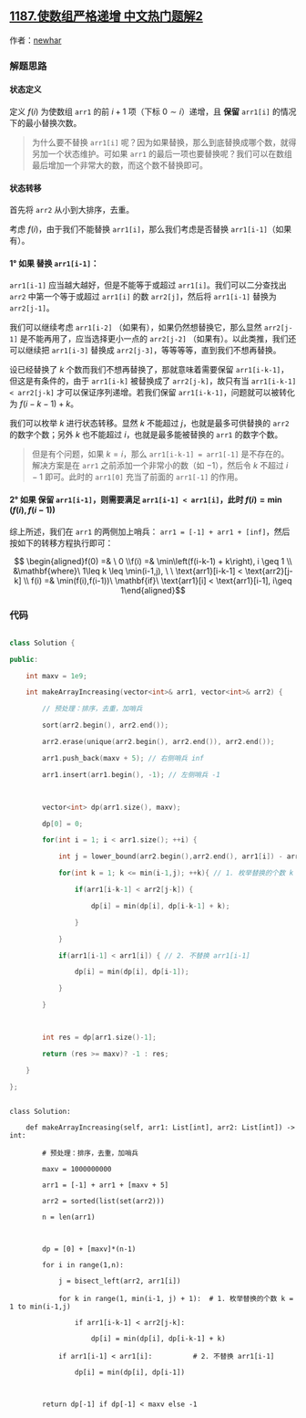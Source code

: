 ## [1187.使数组严格递增 中文热门题解2](https://leetcode.cn/problems/make-array-strictly-increasing/solutions/100000/yi-wei-dp-si-lu-xiang-jie-cpy3-by-newhar)

作者：[newhar](https://leetcode.cn/u/newhar)
### 解题思路
#### 状态定义
定义 $f(i)$ 为使数组 $\texttt{arr1}$ 的前 $i+1$ 项（下标 $0\sim i$）递增，且 **保留** $\texttt{arr1[i]}$   的情况下的最小替换次数。
> 为什么要不替换 $\texttt{arr1[i]}$ 呢？因为如果替换，那么到底替换成哪个数，就得另加一个状态维护。可如果 $\texttt{arr1}$ 的最后一项也要替换呢？我们可以在数组最后增加一个非常大的数，而这个数不替换即可。

#### 状态转移
首先将 $\texttt{arr2}$ 从小到大排序，去重。
考虑 $f(i)$，由于我们不能替换 $\texttt{arr1[i]}$，那么我们考虑是否替换 $\texttt{arr1[i-1]}$（如果有）。
#### 1° 如果 替换 $\texttt{arr1[i-1]}$：
$\texttt{arr1[i-1]}$ 应当越大越好，但是不能等于或超过 $\texttt{arr1[i]}$。我们可以二分查找出 $\texttt{arr2}$ 中第一个等于或超过 $\texttt{arr1[i]}$ 的数 $\texttt{arr2[j]}$，然后将 $\texttt{arr1[i-1]}$ 替换为 $\texttt{arr2[j-1]}$。

我们可以继续考虑 $\texttt{arr1[i-2]}$ （如果有），如果仍然想替换它，那么显然 $\texttt{arr2[j-1]}$ 是不能再用了，应当选择更小一点的 $\texttt{arr2[j-2]}$ （如果有）。以此类推，我们还可以继续把 $\texttt{arr1[i-3]}$ 替换成 $\texttt{arr2[j-3]}$，等等等等，直到我们不想再替换。

设已经替换了 $k$ 个数而我们不想再替换了，那就意味着需要保留 $\texttt{arr1[i-k-1]}$，但这是有条件的，由于 $\texttt{arr1[i-k]}$ 被替换成了 $\texttt{arr2[j-k]}$，故只有当 $\texttt{arr1[i-k-1] < arr2[j-k]}$ 才可以保证序列递增。若我们保留 $\texttt{arr1[i-k-1]}$，问题就可以被转化为 $f(i-k-1)+k$。

我们可以枚举 $k$ 进行状态转移。显然 $k$ 不能超过 $j$，也就是最多可供替换的 $\texttt{arr2}$ 的数字个数；另外 $k$ 也不能超过 $i$，也就是最多能被替换的 $\texttt{arr1}$ 的数字个数。
>但是有个问题，如果 $k=i$，那么 $\texttt{arr1[i-k-1] = arr1[-1]}$ 是不存在的。解决方案是在 $\texttt{arr1}$ 之前添加一个非常小的数（如 $-1$），然后令 $k$ 不超过 $i-1$ 即可。此时的 $\texttt{arr1[0]}$ 充当了前面的 $\texttt{arr1[-1]}$ 的作用。

#### 2° 如果 保留 $\texttt{arr1[i-1]}$，则需要满足 $\texttt{arr1[i-1] < arr1[i]}$，此时 $f(i) = \min(f(i),f(i-1))$

综上所述，我们在 $\texttt{arr1}$ 的两侧加上哨兵： $\texttt{arr1 = [-1] + arr1 + [inf]}$，然后按如下的转移方程执行即可：
$$ \begin{aligned}f(0) =& \ 0 \\f(i) =& \min\left(f(i-k-1) + k\right), i \geq 1 \\ &\mathbf{where}\  1\leq k \leq \min(i-1,j), \ \  \text{arr1}[i-k-1] < \text{arr2}[j-k] \\  f(i) =& \min(f(i),f(i-1))\ \mathbf{if}\ \text{arr1}[i] < \text{arr1}[i-1], i\geq 1\end{aligned}$$

### 代码
```c++ [1]
class Solution {
public:
    int maxv = 1e9;
    int makeArrayIncreasing(vector<int>& arr1, vector<int>& arr2) {
        // 预处理：排序，去重，加哨兵
        sort(arr2.begin(), arr2.end());
        arr2.erase(unique(arr2.begin(), arr2.end()), arr2.end());
        arr1.push_back(maxv + 5); // 右侧哨兵 inf
        arr1.insert(arr1.begin(), -1); // 左侧哨兵 -1

        vector<int> dp(arr1.size(), maxv);
        dp[0] = 0;
        for(int i = 1; i < arr1.size(); ++i) {
            int j = lower_bound(arr2.begin(),arr2.end(), arr1[i]) - arr2.begin();
            for(int k = 1; k <= min(i-1,j); ++k){ // 1. 枚举替换的个数 k = 1 to min(i-1,j)
                if(arr1[i-k-1] < arr2[j-k]) {
                    dp[i] = min(dp[i], dp[i-k-1] + k);
                }
            }
            if(arr1[i-1] < arr1[i]) { // 2. 不替换 arr1[i-1]
                dp[i] = min(dp[i], dp[i-1]);
            }
        }

        int res = dp[arr1.size()-1];
        return (res >= maxv)? -1 : res;
    }
};
```
```python3 [1]
class Solution:
    def makeArrayIncreasing(self, arr1: List[int], arr2: List[int]) -> int:
        # 预处理：排序，去重，加哨兵
        maxv = 1000000000
        arr1 = [-1] + arr1 + [maxv + 5]
        arr2 = sorted(list(set(arr2)))
        n = len(arr1)

        dp = [0] + [maxv]*(n-1)
        for i in range(1,n):
            j = bisect_left(arr2, arr1[i])
            for k in range(1, min(i-1, j) + 1):  # 1. 枚举替换的个数 k = 1 to min(i-1,j)
                if arr1[i-k-1] < arr2[j-k]:
                    dp[i] = min(dp[i], dp[i-k-1] + k)
            if arr1[i-1] < arr1[i]:          # 2. 不替换 arr1[i-1]
                dp[i] = min(dp[i], dp[i-1])

        return dp[-1] if dp[-1] < maxv else -1
```